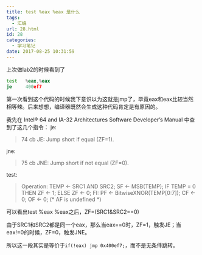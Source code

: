 ```yaml
---
title: test %eax %eax 是什么
tags:
  - 汇编
url: 28.html
id: 28
categories:
  - 学习笔记
date: 2017-08-25 10:31:59
---
```

上次做lab2的时候看到了
```asm
test   %eax,%eax
je     400ef7
```
第一次看到这个代码的时候我下意识以为这就是jmp了，毕竟eax和eax比较当然相等辣。后来想想，编译器既然会生成这种代码肯定是有原因的。

<!--more-->

我先在 Intel® 64 and IA-32 Architectures Software Developer’s Manual 中查到了这几个指令：
je:
> 74 cb JE: Jump short if equal (ZF=1).

jne:
> 75 cb JNE: Jump short if not equal (ZF=0).

test:
> Operation:
TEMP ← SRC1 AND SRC2;
SF ← MSB(TEMP);
IF TEMP = 0
THEN ZF ← 1;
ELSE ZF ← 0;
FI:
PF ← BitwiseXNOR(TEMP[0:7]);
CF ← 0;
OF ← 0;
(* AF is undefined *)

可以看出test %eax %eax之后，ZF=(SRC1&SRC2==0)

由于SRC1和SRC2都是同一个eax，那么当eax==0时，ZF=1，触发JE；当eax!=0的时候，ZF=0，触发JNE。

所以这一段其实是等价于`if(!eax) jmp 0x400ef7;`，而不是无条件跳转。